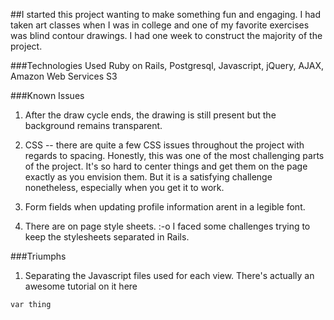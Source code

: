 

##I started this project wanting to make something fun and engaging. I had taken art classes when I was in college and one of my favorite exercises was blind contour drawings. I had one week to construct the majority of the project.

###Technologies Used
Ruby on Rails, Postgresql, Javascript, jQuery, AJAX, Amazon Web Services S3

###Known Issues

1) After the draw cycle ends, the drawing is still present but the background remains transparent. 

2) CSS -- there are quite a few CSS issues throughout the project with regards to spacing. Honestly, this was one of the most challenging parts of the project. It's so hard to center things and get them on the page exactly as you envision them. But it is a satisfying challenge nonetheless, especially when you get it to work. 

3) Form fields when updating profile information arent in a legible font.

4) There are on page style sheets. :-o I faced some challenges trying to keep the stylesheets separated in Rails. 


###Triumphs

1) Separating the Javascript files used for each view. There's actually an awesome tutorial on it here 

```
var thing

```
